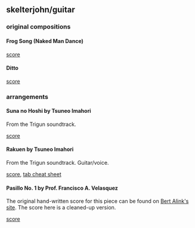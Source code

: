 ## skelterjohn/guitar

### original compositions

#### Frog Song (Naked Man Dance)

[score](https://github.com/skelterjohn/guitar/blob/master/pdf/frogsong.pdf)

#### Ditto

[score](https://github.com/skelterjohn/guitar/blob/master/pdf/ditto.pdf)

### arrangements

#### Suna no Hoshi by Tsuneo Imahori
From the Trigun soundtrack.

[score](https://github.com/skelterjohn/guitar/blob/master/pdf/suna_no_hoshi.pdf)

#### Rakuen by Tsuneo Imahori
From the Trigun soundtrack. Guitar/voice.

[score](https://github.com/skelterjohn/guitar/blob/master/pdf/rakuen.pdf), 
[tab cheat sheet](https://github.com/skelterjohn/guitar/blob/master/pdf/rakuen_tab.pdf)

#### Pasillo No. 1 by Prof. Francisco A. Velasquez

The original hand-written score for this piece can be found on
[Bert Alink's site](http://www.knila.nl/index.php?search=latin). The score here
is a cleaned-up version.

[score](https://github.com/skelterjohn/guitar/blob/master/pdf/pasillo_n1.pdf)
